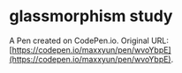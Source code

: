 # glassmorphism study

A Pen created on CodePen.io. Original URL: [https://codepen.io/maxxyun/pen/wvoYbpE](https://codepen.io/maxxyun/pen/wvoYbpE).


